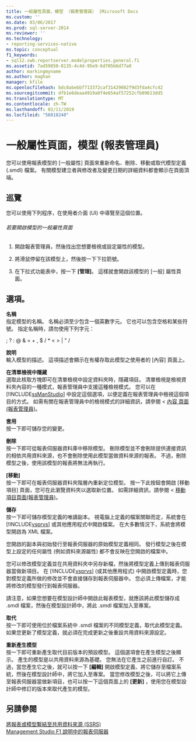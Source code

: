 ```yaml
---
title: 一般屬性頁面，模型 （報表管理員） |Microsoft Docs
ms.custom: ''
ms.date: 03/06/2017
ms.prod: sql-server-2014
ms.reviewer: ''
ms.technology:
- reporting-services-native
ms.topic: conceptual
f1_keywords:
- sql12.swb.reportserver.modelproperties.general.f1
ms.assetid: 7ad59850-8135-4c4d-95e9-6d705b6d77a8
author: markingmyname
ms.author: maghan
manager: kfile
ms.openlocfilehash: bdc8abebbf713372caf31429082f9d3fda4cfc42
ms.sourcegitcommit: dfb1e6deaa4919a0f4e654af57252cfb09613dd5
ms.translationtype: MT
ms.contentlocale: zh-TW
ms.lasthandoff: 02/11/2019
ms.locfileid: "56018240"
---
```

# <a name="general-properties-page-models-report-manager"></a>一般屬性頁面，模型 (報表管理員)
  您可以使用報表模型的 [一般屬性] 頁面來重新命名、刪除、移動或取代模型定義 (.smdl) 檔案。 有關模型建立者與修改者及變更日期的詳細資料都會顯示在頁面頂端。  
  
## <a name="navigation"></a>巡覽  
 您可以使用下列程序，在使用者介面 (UI) 中導覽至這個位置。  
  
###### <a name="to-open-the-general-properties-page-for-a-model"></a>若要開啟模型的一般屬性頁面  
  
1.  開啟報表管理員，然後找出您想要檢視或設定屬性的模型。  
  
2.  將滑鼠停留在該模型上，然後按一下下拉箭號。  
  
3.  在下拉式功能表中，按一下 **[管理]**。 這樣就會開啟該模型的 [一般] 屬性頁面。  
  
## <a name="options"></a>選項。  
 **名稱**  
 指定模型的名稱。 名稱必須至少包含一個英數字元。 它也可以包含空格和某些符號。 指定名稱時，請勿使用下列字元：  
  
 ; ? : \@ & = + , $ / * \< > | " /  
  
 **說明**  
 輸入模型的描述。 這項描述會顯示在有權存取此模型之使用者的 [內容] 頁面上。  
  
 **在清單檢視中隱藏**  
 選取此核取方塊即可在清單檢視中設定資料夾時，隱藏項目。 清單檢視是檢視資料夾內容的一種模式，報表管理員中支援這種檢視模式。 您可以在 [!INCLUDE[ssManStudio](../includes/ssmanstudio-md.md)] 中設定這個選項，以便定義在報表管理員中檢視這個項目的方式。 如需有關在報表管理員中的檢視模式的詳細資訊，請參閱 <<c0> [ 內容 頁面&#40;報表管理員&#41;](../../2014/reporting-services/contents-page-report-manager.md)。</c0>  
  
 **套用**  
 按一下即可儲存您的變更。  
  
 **刪除**  
 按一下即可從報表伺服器資料庫中移除模型。 刪除模型並不會刪除提供連接資訊的相依共用資料來源，也不會刪除使用此模型當做資料來源的報表。 不過，刪除模型之後，使用該模型的報表將無法再執行。  
  
 **[移動]**  
 按一下即可在報表伺服器資料夾階層內重新定位模型。 按一下此按鈕會開啟 [移動項目] 頁面，您可在此瀏覽資料夾以選取新位置。 如需詳細資訊，請參閱 <<c0> [ 移動項目頁面&#40;報表管理員&#41;](../../2014/reporting-services/move-items-page-report-manager.md)。</c0>  
  
 **儲存**  
 按一下即可儲存模型定義的唯讀副本。 視電腦上定義的檔案關聯而定，系統會在 [!INCLUDE[vsprvs](../includes/vsprvs-md.md)] 或其他應用程式中開啟檔案。 在大多數情況下，系統會將模型開啟為 XML 檔案。  
  
 您開啟的副本與初始發行至報表伺服器的原始模型定義相同。 發行模型之後在模型上設定的任何屬性 (例如資料來源屬性) 都不會反映在您開啟的檔案中。  
  
 您可以修改模型定義並在共用資料夾中另存新檔，然後將模型定義上傳到報表伺服器當做新項目。 在 [!INCLUDE[vsprvs](../includes/vsprvs-md.md)] (或其他應用程式) 中開啟模型定義時，您對模型定義所做的修改並不會直接儲存到報表伺服器中。 您必須上傳檔案，才能將修改的模型發行到報表伺服器。  
  
 請注意，如果您想要在模型設計師中開啟此報表模型，就應該將此模型儲存成 .smdl 檔案，然後在模型設計師中，將此 .smdl 檔案加入至專案。  
  
 **取代**  
 按一下即可使用位於檔案系統中 .smdl 檔案的不同模型定義，取代此模型定義。 如果您更新了模型定義，就必須在完成更新之後重設共用資料來源設定。  
  
 **重新產生模型**  
 按一下即可重新產生取代目前版本的預設模型。 這個選項會在產生模型之後顯示。 產生的模型是以共用資料來源為基礎。 您無法在它產生之前進行自訂。 不過，當您產生它之後，就可以按一下 **[編輯]** 開啟模型定義、將它儲存至檔案系統，然後在模型設計師中，將它加入至專案。 當您修改模型之後，可以將它上傳至報表伺服器當做新項目，也可以按一下這個頁面上的 **[更新]** ，使用您在模型設計師中修訂的版本來取代產生的模型。  
  
## <a name="see-also"></a>另請參閱  
 [將報表或模型繫結至共用資料來源 &#40;SSRS&#41;](report-data/bind-a-report-or-model-to-a-shared-data-source-ssrs.md)   
 [Management Studio F1 說明中的報表伺服器](tools/report-server-in-management-studio-f1-help.md)  
  
  
